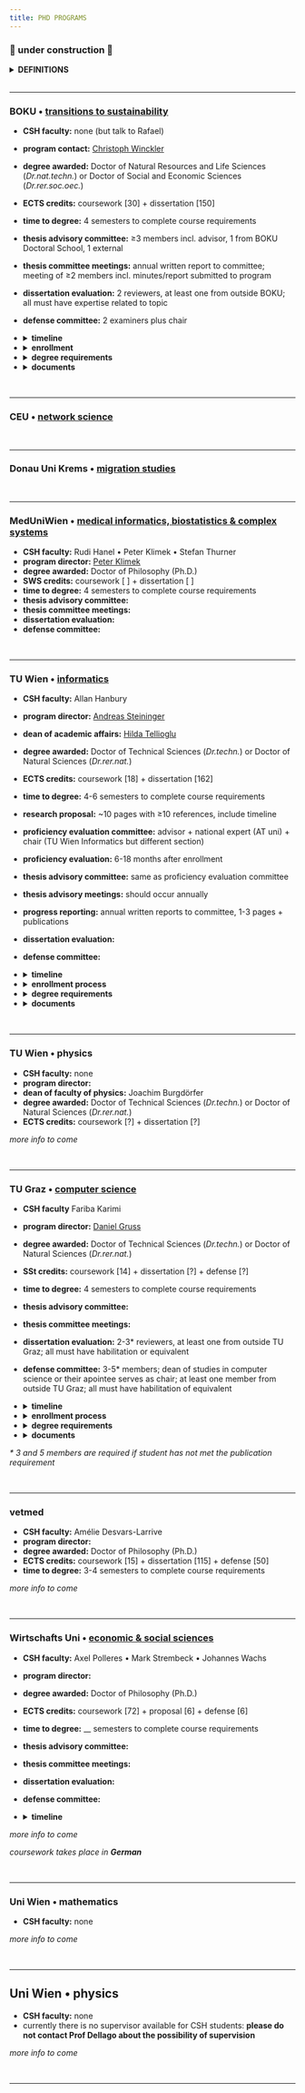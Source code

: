 ```yaml
---
title: PHD PROGRAMS
---
```


### 🚧  under construction  🚧

<details><summary><b>DEFINITIONS</b></summary>
  
  - **advisor / supervisor** : these terms may be used interchangeably to denote the faculty member who is directly guiding your thesis research and shares responsibility for your professional development as a researcher; at CSH, usually <b>advisor</b> is used
  - **mentor** : at CSH, this term is most often used to refer to your advisor; in other programs (e.g. TU Graz) the term denotes another person (i.e. not your advisor) whom you consult for professional development purposes or advice, for instance especially if your career interests lie outside of academia
  - **Betreuer** : a habilitated faculty member at a university who can officially supervise a doctoral thesis
  - **habilitation / venia docendi** : an academic qualification required of faculty in AT (and other European countries) leading to the title of *Dr. habil* or Privatdozent/in; approximately equivalent to tenure in the US, or a position of associate or full professor \(US\) or senior lecturer \(UK\)
  - **director of studies / Studienleiter** : a faculty member at a university who can decide what counts toward degree requirements and approves that students have met the requirements for the degree
  - **thesis proposal / exposé / Dissertationskonzept** : a written document that outlines the goals, background, methods and approaches, timeline and planning for the thesis research; the specifics, such as required sections and length, vary among programs
  - **qualifying exam / proficiency evaluation / thesis proposal defense** : an oral examination in which the student's proposed thesis research as well as their knowledge of the field of study is interrogated by a committee of experts; this is not required by all programs and often follows submission of a **thesis proposal**
  - **educational agreement** : a binding agreement from the advisor committing to supervise the thesis research and dissertation until its completion; once signed, the student may choose to dissolve the agreement at any time, but the advisor may only petition to do so after a specified period (e.g. 5 years) if the thesis has not been completed
  - **thesis (advisory) committee** : a group of scholars with expertise in area\(s\) relevant to the thesis research and/or who may provide a broader perspective to help guide the dissertation
  - **thesis / dissertation / Doktorarbeit** : these words usually refer to the same thing, which is the written document that describes your  research and places this in the broader context of your field or discipline and makes clear what new knowledge your work has contributed as well as what future directions the inquiry might take; the dissertation should be an original work unless explicitly allowed otherwise  *(NOTE: the **thesis** and **Doktorarbeit** can be more precisely defined as the intellectual arguments rather than the document per se  – but these meanings are generally referenced interchangeably.)*
  - **cummulative dissertation / Manteldissertation** : a dissertation that incorporates publications or manuscripts directly (i.e. the dissertation is not "original" in the strictest sense) but still provides an original introduction and conclusion that places the research in context and outlines its contributions and future directions
  - **dissertation evaluation / dissertation review** : refers to the process of soliciting written critique and/or grading of the dissertation from a group of scholars with expertise in the area\(s\) most relevant to the thesis research; the reviews most often become part of the criteria reviewed by the **thesis defense committee** to arrive upon a final recommendation for conferral of the doctoral degree; ideally the reviewers also serve on the **thesis defense committee**; reviewers are often nominated by the student in consultation with their advisor
  - **defense / defensio / Verteidigung / Rigorosum / viva voce** : a public presentation of the concluded thesis research and defense of the arguments therein to a committee of experts \(**thesis defense committee**\) who will make a recommendation as to whether the doctoral degree should be conferred
  - **thesis defense committee / defensio commission / examination committee** : a group of scholars with expertise in the area\(s\) most relevant to the thesis research and who will evaluate whether the candidate has met the requirements for the doctoral degree; members are often nominated by the student in consultation with their advisor
    
</details>

<br />

---
### BOKU • [transitions to sustainability]()
- **CSH faculty:** none (but talk to Rafael)
- **program contact:** [Christoph Winckler](https://boku.ac.at/personen/person/16073745BD38FB0B)
- **degree awarded:** Doctor of Natural Resources and Life Sciences \(*Dr.nat.techn.*\) or Doctor of Social and Economic Sciences \(*Dr.rer.soc.oec.*\)
- **ECTS credits:** coursework \[30\] + dissertation \[150\]
- **time to degree:** 4 semesters to complete course requirements
- **thesis advisory committee:** ≥3 members incl. advisor, 1 from BOKU Doctoral School, 1 external
- **thesis committee meetings:** annual written report to committee; meeting of ≥2 members incl. minutes/report submitted to program
- **dissertation evaluation:** 2 reviewers, at least one from outside BOKU; all must have expertise related to topic
- **defense committee:** 2 examiners plus chair
- <details><summary><b>timeline</b></summary>
  
  - YR1 • develop thesis research proposal
  - YR1 • complete dissertation \(doctoral thesis\) agreement with advisor
  - YR2 • within 1 year of acceptance of dissertation agreement: enroll + submit exposé
  - YR2 • coursework + thesis research 
  - YR3 • coursework + thesis research
  - END • ≥2 months prior to completion: schedule tentative date for defense
  - END • ≥2 months prior to completion: dissertation submitted to dean of studies; dissertation shared with reviewers 
  - END • ~2 weeks prior to completion: defense

  </details>
- <details><summary><b>enrollment</b></summary>

  - contact:
  - prerequisites:
  - required documents:
  - process:

  </details>
- <details><summary><b>degree requirements</b></summary>
  
  - acceptance of dissertation agreement by program coordinator
  - courses: [see list](phdcourses.md#boku--transitions-to-sustainability)
  - publications: *nothing specified*
  - dissertation: original monograph *or* cummulative dissertation incl ≥2 first-author publications plus "framework paper"; require 2 hardcopies
  - defense: public presenation \(20-30 min\) and defense to examination committee

  </details>
- <details><summary><b>documents</b></summary>
  
  - [registration of doctoral project](https://boku.ac.at/fileadmin/data/H05000/H11100/_TEMP_/Studienangebot/3_Doktoratsstudien/Formulare/796764_T2S_Anmeldung_Projekt_Doktorat_2020_EN.docx)
  - [additional coursework](https://boku.ac.at/fileadmin/data/H05000/H11100/_TEMP_/Studienangebot/3_Doktoratsstudien/Formulare/796761-796769_Nachnominierung_2021_EN.docx)
  - [curriculum](https://boku.ac.at/fileadmin/data/H05000/H11100/_TEMP_/Studienangebot/3_Doktoratsstudien/Curricula/796761-769_Curriculum_Doktorat_2021U_EN.pdf)
  - [guidelines](https://boku.ac.at/fileadmin/data/H05000/H11100/_TEMP_/Studienangebot/3_Doktoratsstudien/Sonstiges/796761-769_Doktoratsrichtlinien_2021_EN.pdf)
 
  </details>
<br />

----
### CEU • [network science]()


<br />

---
### Donau Uni Krems • [migration studies]()

<br />


---
### MedUniWien • [medical informatics, biostatistics & complex systems]()
- **CSH faculty:** Rudi Hanel • Peter Klimek • Stefan Thurner
- **program director:** [Peter Klimek](https://www.complex-systems.meduniwien.ac.at/people/pklimek/)
- **degree awarded:** Doctor of Philosophy (Ph.D.)
- **SWS credits:** coursework \[ \] + dissertation \[ \]
- **time to degree:** 4 semesters to complete course requirements
- **thesis advisory committee:** 
- **thesis committee meetings:** 
- **dissertation evaluation:** 
- **defense committee:** 


<br />

---
### TU Wien • [informatics](https://informatics.tuwien.ac.at/doctoral/)
- **CSH faculty:** Allan Hanbury
- **program director:** [Andreas Steininger](https://informatics.tuwien.ac.at/people/andreas-steininger)
- **dean of academic affairs:** [Hilda Tellioglu](https://informatics.tuwien.ac.at/people/hilda-tellioglu)
- **degree awarded:** Doctor of Technical Sciences \(*Dr.techn.*\) or Doctor of Natural Sciences \(*Dr.rer.nat.*\)
- **ECTS credits:** coursework \[18\] + dissertation \[162\]
- **time to degree:** 4-6 semesters to complete course requirements
- **research proposal:** ~10 pages with ≥10 references, include timeline
- **proficiency evaluation committee:** advisor + national expert \(AT uni\) + chair \(TU Wien Informatics but different section\) 
- **proficiency evaluation:** 6-18 months after enrollment
- **thesis advisory committee:** same as proficiency evaluation committee
- **thesis advisory meetings:** should occur annually
- **progress reporting:** annual written reports to committee, 1-3 pages + publications
- **dissertation evaluation:** 
- **defense committee:**
- <details><summary><b>timeline</b></summary>
  
  - YR1 • develop thesis research proposal
  - YR1 • end of year \(or start YR2\): enroll
  - YR2 • coursework + thesis research
  - YR2 • 6 - 18 months after enrollment: proficiency evaluation
  - YR2 • upon successful proficiency evaluation: dissertation agreement
  - YR3 • coursework + thesis research
  - END • ≥3 months prior to completion: dissertation reviewers proposed to doctoral school for approval; draft shared with approved reviewers \* must be ≥2 months prior to submission of final dissertation
  - END • ≥2 months prior to completion: schedule tentative date for defense
  - END • ≥1 months prior to completion: final dissertation submitted to TU Graz; final dissertation shared with reviewers 
  - END • ~ 2 weeks prior to completion: defense

  </details>
- <details><summary><b>enrollment process</b></summary>
  
  - contact:
  - prerequisites:
  - required documents:
  - process:

  </details>
- <details><summary><b>degree requirements</b></summary>
  
  - qualifying exam: before end YR1; public presentation and defense of the thesis proposal to a thesis advisory committee; should have a manuscript submitted and have presented at a seminar or conference
  - courses: [see list](phdcourses.md#tu-wien-informatics)
  - publications: 3 first-author publications or conference proceedings; can be in any journal/discipline but with the goal top quartile (Q1) journals or high impact-factor journals; *exceptions are possible \- see \**
  - dissertation: cummulative dissertation is acceptable with permission of the advisor; in English; require 2 hardcopies
  - defense: public presenation \(30 min\)and defense of the disseration to a defense committee \(60 min\); 

  </details>
- <details><summary><b>documents</b></summary>
  
  - thesis proposal

  </details> 
<br />

---
### TU Wien • physics
- **CSH faculty:** none
- **program director:**
- **dean of faculty of physics:** Joachim Burgdörfer
- **degree awarded:** Doctor of Technical Sciences \(*Dr.techn.*\) or Doctor of Natural Sciences \(*Dr.rer.nat.*\)
- **ECTS credits:** coursework \[?\] + dissertation \[?\]

*more info to come*

<br />

---
### TU Graz • [computer science](https://www.tugraz.at/fakultaeten/csbme/studies/computer-science/doctorate-phd)
- **CSH faculty** Fariba Karimi
- **program director:** [Daniel Gruss](https://www.iaik.tugraz.at/person/daniel-gruss/)
- **degree awarded:** Doctor of Technical Sciences \(*Dr.techn.*\) or Doctor of Natural Sciences \(*Dr.rer.nat.*\)
- **SSt credits:** coursework \[14\] + dissertation \[?\] + defense \[?\]
- **time to degree:** 4 semesters to complete course requirements
- **thesis advisory committee:** 
- **thesis committee meetings:**
- **dissertation evaluation:** 2-3\* reviewers, at least one from outside TU Graz; all must have habilitation or equivalent
- **defense committee:** 3-5\* members; dean of studies in computer science or their apointee serves as chair; at least one member from outside TU Graz; all must have habilitation of equivalent
- <details><summary><b>timeline</b></summary>
  
  - YR1 • develop thesis research proposal
  - YR1 • end of year \(or start YR2\): enroll
  - YR2 • within 6 months of enrollment: qualifying exam
  - YR2 • upon successful qualifying exam: educational agreement
  - YR2 • coursework + thesis research 
  - YR3 • coursework + thesis research
  - END • ≥3 months prior to completion: dissertation reviewers proposed to doctoral school for approval; draft shared with approved reviewers \* must be ≥2 months prior to submission of final dissertation
  - END • ≥2 months prior to completion: schedule tentative date for defense
  - END • ≥1 months prior to completion: final dissertation submitted to TU Graz; final dissertation shared with reviewers 
  - END • ~ 2 weeks prior to completion: defense

  </details>
- <details><summary><b>enrollment process</b></summary>
  
  - contact:
  - prerequisites:
  - required documents:
  - process:

  </details>
- <details><summary><b>degree requirements</b></summary>
  
  - qualifying exam: before end YR1; public presentation and defense of the thesis proposal to a thesis advisory committee; should have a manuscript submitted and have presented at a seminar or conference
  - courses: [see list](phdcourses.md#tu-graz--computer-science--informatics)
  - publications: 3 first-author publications or conference proceedings; can be in any journal/discipline but with the goal top quartile (Q1) journals or high impact-factor journals; *exceptions are possible \- see \**
  - dissertation: cummulative dissertation is acceptable with permission of the advisor; in English; require 2 hardcopies
  - defense: public presenation \(30 min\)and defense of the disseration to a defense committee \(60 min\); 

  </details>
- <details><summary><b>documents</b></summary>
  
  - thesis proposal
  - annual report
  - [curriculum](https://www.tugraz.at/fileadmin/public/Studierende_und_Bedienstete/Information/Doctoral_Schools/Curriculum_Doctoral_Programme_Natural_Sciences_as_of_1.10.2020.pdf)
  - [statutes *will be updated 2023*](https://www.tugraz.at/fileadmin/public/Studierende_und_Bedienstete/Information/Doctoral_Schools/Statutes_Doctoral_School_Computer_Science_English_1.10.2020.pdf)
 
  </details>
  
*\* 3 and 5 members are required if student has not met the publication requirement*

<br />

---
### vetmed
- **CSH faculty:** Amélie Desvars-Larrive
- **program director:**
- **degree awarded:** Doctor of Philosophy (Ph.D.)
- **ECTS credits:** coursework \[15\] + dissertation \[115\] + defense \[50\]
- **time to degree:** 3-4 semesters to complete course requirements

*more info to come*

<br />

---
### Wirtschafts Uni • [economic & social sciences](https://www.wu.ac.at/en/programs/doctoral-phd-programs/phd-program-in-economic-and-social-sciences/overview/)
- **CSH faculty:** Axel Polleres • Mark Strembeck • Johannes Wachs
- **program director:**
- **degree awarded:** Doctor of Philosophy (Ph.D.)
- **ECTS credits:** coursework \[72\] + proposal \[6\] + defense \[6\]
- **time to degree:** __ semesters to complete course requirements
- **thesis advisory committee:** 
- **thesis committee meetings:**
- **dissertation evaluation:**
- **defense committee:** 
- <details><summary><b>timeline</b></summary>
  
  - YR1 • develop thesis research proposal
  - YR1 • end of year \(or start YR2\): enroll
  - YR2 • within 6 months of enrollment: qualifying exam
  - YR2 • upon successful qualifying exam: educational agreement
  - YR2 • coursework + thesis research 
  - YR3 • coursework + thesis research
  - END • ≥3 months prior to completion: dissertation reviewers proposed to doctoral school for approval; draft shared with approved reviewers \* must be ≥2 months prior to submission of final dissertation
  - END • ≥2 months prior to completion: schedule tentative date for defense
  - END • ≥1 months prior to completion: final dissertation submitted to TU Graz; final dissertation shared with reviewers 
  - END • ~ 2 weeks prior to completion: defense

  </details>

*more info to come*

*coursework takes place in **German***

<br />

---
### Uni Wien • mathematics
- **CSH faculty:** none

*more info to come*

<br />

---
## Uni Wien • physics
- **CSH faculty:** none
- currently there is no supervisor available for CSH students: **please do not contact Prof Dellago about the possibility of supervision**
  
*more info to come*

<br />

---

